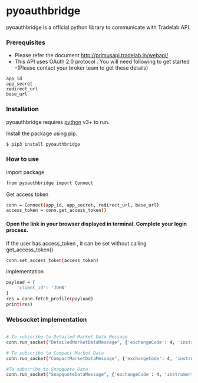 # pyoauthbridge

pyoauthbridge is a official python library to communicate with Tradelab API.

### Prerequisites

* Please refer the document http://primusapi.tradelab.in/webapi/
* This API uses OAuth 2.0 protocol . You will need following to get started -(Please contact your broker team to get these details)
```
app_id
app_secret
redirect_url
base_url
```

### Installation

pyoauthbridge requires [python](https://www.python.org/) v3+ to run.

Install the package using pip.

```sh
$ pip3 install pyoauthbridge
```

### How to use

import package
```sh
from pyoauthbridge import Connect
```

Get access token
```sh
conn = Connect(app_id, app_secret, redirect_url, base_url)
access_token = conn.get_access_token()
```

#### Open the link in your browser displayed in terminal. Complete your login process.

If the user has access_token , it can be set without calling get_access_token()
```sh
conn.set_access_token(access_token)
```

implementation
```sh
payload = {
    'client_id': 'JOHN'
}
res = conn.fetch_profile(payload)
print(res)
```

### Websocket implementation

```sh

# To subscribe to Detailed Market Data Message
conn.run_socket("DetailedMarketDataMessage", {'exchangeCode': 4, 'instrumentToken': 226027})

# To subscribe to Compact Market Data 
conn.run_socket("CompactMarketDataMessage", {'exchangeCode': 4, 'instrumentToken': 226027})

#To subscribe to Snapquote Data 
conn.run_socket("SnapquoteDataMessage", {'exchangeCode': 4, 'instrumentToken': 226027})
